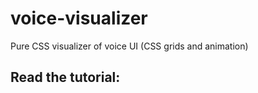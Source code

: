 # voice-visualizer
Pure CSS visualizer of voice UI (CSS grids and animation)

## Read the tutorial: 
